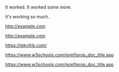 It worked.
It worked some more.

It's working so much.

http://example.com

http://example.com

https://jekyllrb.com/

https://www.w3schools.com/jsref/prop_doc_title.asp

https://www.w3schools.com/jsref/prop_doc_title.asp